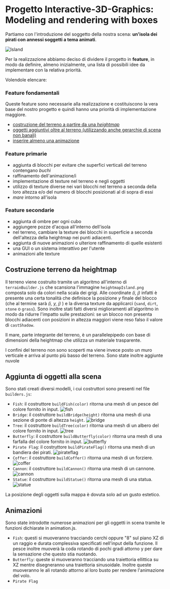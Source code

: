 # Progetto Interactive-3D-Graphics: Modeling and rendering with boxes

Partiamo con l'introduzione del soggetto della nostra scena: **un'isola dei pirati con annessi soggetti a tema animati**.

![Island](https://raw.githubusercontent.com/interactive3dgraphicscourse-uniud-2019/cubes-2019-rossetto-travasci/master/screenshots/island_example.png)

Per la realizzazione abbiamo deciso di dividere il progetto in **feature**, in modo da definire, almeno inizialmente, una lista di possibili idee da implementare con la relativa priorità.

Volendole elencare:

### Feature fondamentali

Queste feature sono necessarie alla realizzazione e costituiscono la vera base del nostro progetto e quindi hanno una priorità di implementazione maggiore.

- [costruzione del terreno a partire da una *heightmap*](##costruzione-terreno-da-heightmap) 
- [oggetti aggiuntivi oltre al terreno (utilizzando anche gerarchie di scena non banali)](##aggiunta-di-oggetti-alla-scena)
- [inserire almeno una animazione](##animazioni)

### Feature primarie

- aggiunta di blocchi per evitare che superfici verticali del terreno contengano *buchi*
- raffinamento dell'animazione/i
- implementazione di texture nel terreno e negli oggetti
- utilizzo di texture diverse nei vari blocchi nel terreno a seconda della loro altezza e/o del numero di blocchi posizionati al di sopra di essi
- *mare* intorno all'isola

### Feature secondarie

- aggiunta di ombre per ogni cubo
- aggiungere pozze d'acqua all'interno dell'isola
- nel terreno, cambiare la texture dei blocchi in superficie a seconda dell'altezza della heightmap nei punti adiacenti.
- aggiunta di nuove animazioni o ulteriore raffinamento di quelle esistenti
- una GUI o un sistema interattivo per l'utente 
- animazioni alle texture

## Costruzione terreno da heightmap

Il terreno viene costruito tramite un algoritmo all'interno di `terrainBuilder.js` che scansiona l'immagine `heightmapIsland.png` composta solo da colori nella scala dei grigi. Alle coordinate *(i, j)* infatti è presente una certa tonalità che definisce la posizione *y* finale del blocco (che al termine sarà *(i, y, j)* ) e la diversa texture da applicarci (`sand`, `dirt`, `stone` o `grass`). Sono inoltre stati fatti diversi miglioramenti all'algoritmo in modo da ridurre l'impatto sulle prestazioni: se un blocco non presenta blocchi adiacenti con posizioni in altezza maggiori viene reso falso il valore di `castShadow`. 

Il mare, parte integrante del terreno, è un parallelepipedo con base di dimensioni della heightmap che utilizza un materiale trasparente.

I confini del terreno non sono scoperti ma viene invece posto un muro verticale e arriva al punto più basso del terreno.
Sono state inoltre aggiunte nuvole

## Aggiunta di oggetti alla scena

Sono stati creati diversi modelli, i cui costruttori sono presenti nel file `builders.js`:

- `Fish`: il costruttore `buildFish(color)` ritorna una mesh di un pesce del colore fornito in input. ![fish](https://raw.githubusercontent.com/interactive3dgraphicscourse-uniud-2019/cubes-2019-rossetto-travasci/master/screenshots/fishes_example.png)
- `Bridge`: il costruttore `buildBridge(height)` ritorna una mesh di una sezione di ponte di altezza `height`. ![bridge](https://raw.githubusercontent.com/interactive3dgraphicscourse-uniud-2019/cubes-2019-rossetto-travasci/master/screenshots/bridge_example.png)
- `Tree`: il costruttore `buildTree(color)` ritorna una mesh di un albero del colore fornito in input. ![tree](https://raw.githubusercontent.com/interactive3dgraphicscourse-uniud-2019/cubes-2019-rossetto-travasci/master/screenshots/tree_example.png)
- `Butterfly`: il costruttore `buildButterfly(color)` ritorna una mesh di una farfalla del colore fornito in input. ![butterfly](https://raw.githubusercontent.com/interactive3dgraphicscourse-uniud-2019/cubes-2019-rossetto-travasci/master/screenshots/Butterflies.png)
- `Pirate Flag`: il costruttore `buildPirateFlag()` ritorna una mesh di un bandiera dei pirati. ![pirateflag](https://raw.githubusercontent.com/interactive3dgraphicscourse-uniud-2019/cubes-2019-rossetto-travasci/master/screenshots/PirateFlag.png)
- `Coffer`: il costruttore `buildCoffer()` ritorna una mesh di un forziere. ![coffer](https://raw.githubusercontent.com/interactive3dgraphicscourse-uniud-2019/cubes-2019-rossetto-travasci/master/screenshots/coffer_example.png)
- `Cannon`: il costruttore `buildCannon()` ritorna una mesh di un cannone. ![cannon](https://raw.githubusercontent.com/interactive3dgraphicscourse-uniud-2019/cubes-2019-rossetto-travasci/master/screenshots/AddedCannon.png)
- `Statue`: il costruttore `buildStatue()` ritorna una mesh di una statua. ![statue](https://raw.githubusercontent.com/interactive3dgraphicscourse-uniud-2019/cubes-2019-rossetto-travasci/master/screenshots/Statue.png)

La posizione degli oggetti sulla mappa è dovuta solo ad un gusto estetico.

## Animazioni

Sono state introdotte numerose animazioni per gli oggetti in scena tramite le funzioni dichiarate in animation.js. 

- `Fish`: questi si muoveranno tracciando cerchi oppure "8" sul piano XZ di un raggio e durata complessiva specificati nell'input della funzione. Il pesce inoltre muoverà la coda rotando di pochi gradi attorno y per dare la sensazione che questo stia nuotando.
- `Butterfly`: queste si muoveranno tracciando una traiettoria ellittica su XZ mentre disegneranno una traiettoria sinusoidale. Inoltre queste muoveranno le ali rotando attorno al loro busto per rendere l'animazione del volo.
- `Pirate Flag`